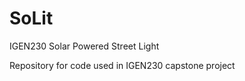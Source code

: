 # SoLit
  IGEN230 Solar Powered Street Light


Repository for code used in IGEN230 capstone project
